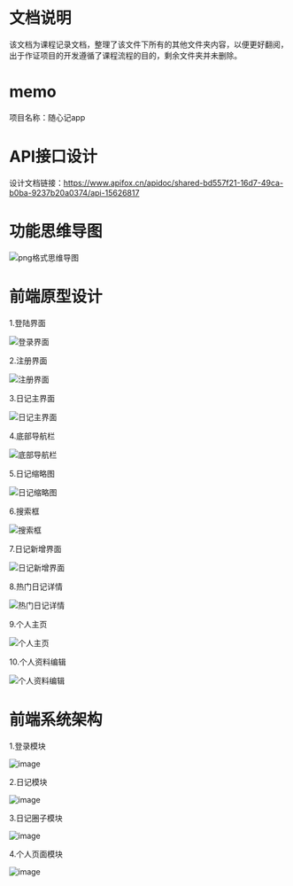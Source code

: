 # 文档说明
该文档为课程记录文档，整理了该文件下所有的其他文件夹内容，以便更好翻阅，出于作证项目的开发遵循了课程流程的目的，剩余文件夹并未删除。

# memo
项目名称：随心记app


# API接口设计
设计文档链接：https://www.apifox.cn/apidoc/shared-bd557f21-16d7-49ca-b0ba-9237b20a0374/api-15626817

# 功能思维导图

![png格式思维导图](https://user-images.githubusercontent.com/82194042/169076618-340a1176-66e2-4cf1-bfbb-987ae1a21244.png)

# 前端原型设计

1.登陆界面

![登录界面](https://user-images.githubusercontent.com/82194042/169657054-6ead8931-60a6-48dd-9fc0-902436f0cdde.png)

2.注册界面

![注册界面](https://user-images.githubusercontent.com/82194042/169657066-a117ff29-e156-4f26-91f2-ce3349e61243.png)

3.日记主界面

![日记主界面](https://user-images.githubusercontent.com/82194042/169657091-06632791-ab1e-45fa-9533-599ea01bfdb8.png)

4.底部导航栏

![底部导航栏](https://user-images.githubusercontent.com/82194042/169657128-e56a9853-5fdb-45ba-a69a-e12bacc30173.png)

5.日记缩略图

![日记缩略图](https://user-images.githubusercontent.com/82194042/169657134-c2ef58c5-286e-47ca-ab1f-e81e5d027b78.png)

6.搜索框

![搜索框](https://user-images.githubusercontent.com/82194042/169657144-77050140-fde9-46ca-b11e-db0cf9d4866e.png)

7.日记新增界面

![日记新增界面](https://user-images.githubusercontent.com/82194042/169657152-ccf81ea8-ddc6-4ec4-949d-4be2fd2c94b4.png)

8.热门日记详情

![热门日记详情](https://user-images.githubusercontent.com/82194042/169657163-6d8f309a-8755-4d8f-83d4-d05919d50493.png)

9.个人主页

![个人主页](https://user-images.githubusercontent.com/82194042/169657173-ebc44487-fa48-4cf6-afe5-437fe30b8c77.png)

10.个人资料编辑

![个人资料编辑](https://user-images.githubusercontent.com/82194042/169657180-38a7d612-da20-49d4-8076-9cca5e47c6aa.png)



# 前端系统架构

1.登录模块

![image](https://user-images.githubusercontent.com/82194042/169075486-461eb026-e19d-4cd0-ade5-ed3b6de814c9.png)

2.日记模块

![image](https://user-images.githubusercontent.com/82194042/169075711-df39273c-a893-49cd-9438-bd7ff77060c1.png)

3.日记圈子模块

![image](https://user-images.githubusercontent.com/82194042/169075969-4007d730-f2c5-4356-b793-ee3c5a8d7245.png)

4.个人页面模块

![image](https://user-images.githubusercontent.com/82194042/169076202-12a676f1-9217-4be6-8f5b-1b0537dd1c30.png)

